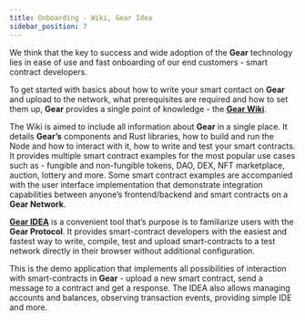```yaml
---
title: Onboarding - Wiki, Gear Idea
sidebar_position: 7
---
```


We think that the key to success and wide adoption of the **Gear** technology lies in ease of use and fast onboarding of our end customers - smart contract developers.

To get started with basics about how to write your smart contact on **Gear** and upload to the network, what prerequisites are required and how to set them up, **Gear** provides a single point of knowledge - the **[Gear Wiki](https://wiki.gear-tech.io/)**.

The Wiki is aimed to include all information about **Gear** in a single place. It details **Gear’s** components and Rust libraries, how to build and run the Node and how to interact with it, how to write and test your smart contracts. It provides multiple smart contract examples for the most popular use cases such as - fungible and non-fungible tokens, DAO, DEX, NFT marketplace, auction, lottery and more. Some smart contract examples are accompanied with the user interface implementation that demonstrate integration capabilities between anyone’s frontend/backend and smart contracts on a **Gear Network**.

[**Gear IDEA**](https://idea.gear-tech.io) is a convenient tool that’s purpose is to familiarize users with the **Gear Protocol**. It provides smart-contract developers with the easiest and fastest way to write, compile, test and upload smart-contracts to a test network directly in their browser without additional configuration.

This is the demo application that implements all possibilities of interaction with smart-contracts in **Gear** - upload a new smart contract, send a message to a contract and get a response. The IDEA also allows managing accounts and balances, observing transaction events, providing simple IDE and more.
